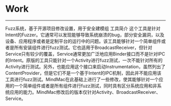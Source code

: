 # Work
---
Fuzz系统，基于开源项目修改设置，用于安全建模组
工具简介 这个工具是针对Intent的Fuzzer。它通常可以发现能够导致系统崩溃的bug，部分安全漏洞，以及设备、应用程序或者是定制平台的运行中的问题。该工具能够针对一个简单组件或者是所有安装组件进行fuzz测试。它也适用于BroadcastReceiver，但针对Service只有较少的覆盖，Service通常更加广泛地应用Binder接口而不是针对IPC的Intent。原版的工具只能针对一个Activity进行fuzz测试，一次不能针对所有的Activity进行测试。另外，也能应用这个接口来启动Instrumentation，虽然列出了ContentProvider，但是它们不是一个基于Intent的IPC机制，因此并不能应用该工具进行fuzz测试。MindMac在此基础上进行了一些修改，使其能够针对一个应用的一个简单组件或者是所有组件进行fuzz测试，同时具有区分系统应用和非系统应用的能力。MindMac修改后的版本仅针对Activity、BroadcastReceiver、Service。